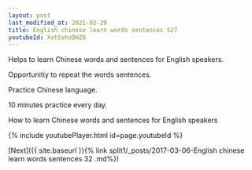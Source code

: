 ```yaml
---
layout: post
last_modified_at: 2021-03-29
title: English chinese learn words sentences 527 
youtubeId: XvtSshoDHZ8
---
```

 
 
Helps to learn Chinese words and sentences for English speakers.

Opportunitiy to repeat the words sentences. 

Practice Chinese language. 
 
10 minutes practice every day. 
 
How to learn Chinese words and sentences for English speakers 
 
{% include youtubePlayer.html id=page.youtubeId %}
 
 
[Next]({{ site.baseurl }}{% link  split1/_posts/2017-03-06-English chinese learn words sentences 32 .md%})
 
